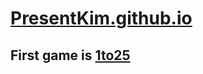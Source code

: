 # [PresentKim.github.io](http://web.present.kim)

## First game is [1to25](http://web.present.kim/1to25)
